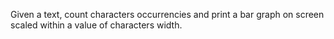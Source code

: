 Given a text, count characters occurrencies and print a bar graph on screen
scaled within a value of characters width.
